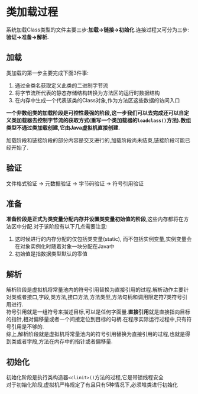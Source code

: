 # 类加载过程 #   
系统加载Class类型的文件主要三步:**加载->链接->初始化**.连接过程又可分为三步:**验证->准备->解析.**   
## 加载 ##   
类加载的第一步主要完成下面3件事:   
1. 通过全类名获取定义此类的二进制字节流   
2. 将字节流所代表的静态存储结构转换为方法区的运行时数据结构
3. 在内存中生成一个代表该类的Class对象,作为方法区这些数据的访问入口   

**一个非数组类的加载阶段是可控性最强的阶段,这一步我们可以去完成还可以自定义类加载器去控制字节流的获取方式(重写一个类加载器的`loadclass()`方法).数组类型不通过类加载创建,它由Java虚拟机直接创建.**   

加载阶段和链接阶段的部分内容是交叉进行的,加载阶段尚未结束,链接阶段可能已经开始了.   

## 验证 ## 
文件格式验证 -> 元数据验证 -> 字节码验证 -> 符号引用验证   

## 准备 ## 
**准备阶段是正式为类变量分配内存并设置类变量初始值的阶段**,这些内存都将在方法区中分配.对于该阶段有以下几点需要注意:   

1. 这时候进行的内存分配的仅包括类变量(static), 而不包括实例变量,实例变量会在对象实例化时随着对象一块分配在Java中   
2. 初始值是指数据类型默认的零值   

## 解析 ##   
解析阶段是虚拟机将常量池内的符号引用替换为直接引用的过程.解析动作主要针对类或者接口,字段,类方法,接口方法,方法类型,方法句柄和调用限定符7类符号引用进行.   
符号引用就是一组符号来描述目标,可以是任何字面量.**直接引用**就是直接指向目标的指针,相对偏移量或者一个间接定位到目标的句柄.在程序实际运行过程中,只有符号引用是不够的.   
综上,解析阶段就是虚拟机将常量池内的符号引用替换为直接引用的过程,也就是得到类或者字段,方法在内存中的指针或者偏移量.   

## 初始化 ##   
初始化阶段是执行类构造器`<clinit>()`方法的过程,它是带锁线程安全   
对于初始化阶段,虚拟机严格规定了有且只有5种情况下,必须堆类进行初始化